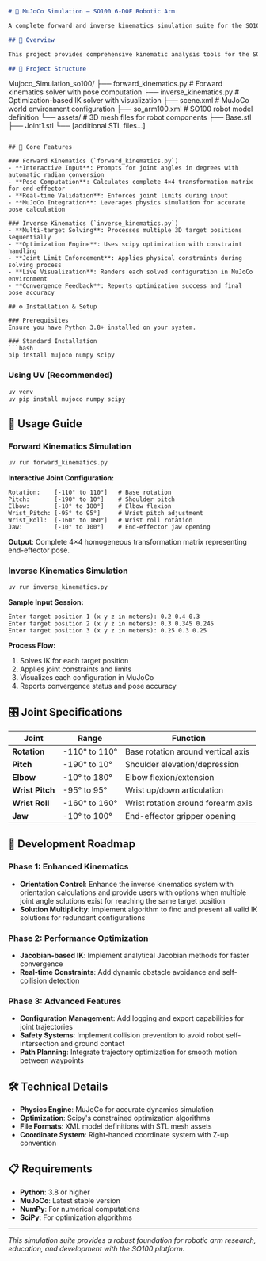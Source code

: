 ```markdown
# 🤖 MuJoCo Simulation – SO100 6-DOF Robotic Arm

A complete forward and inverse kinematics simulation suite for the SO100 6-degree-of-freedom robotic arm using MuJoCo physics engine.

## 🎯 Overview

This project provides comprehensive kinematic analysis tools for the SO100 robot arm, featuring real-time MuJoCo visualization, joint limit enforcement, and optimization-based inverse kinematics solving. The simulation accurately models the physical constraints and dynamics of the robotic system.

## 📁 Project Structure

```
Mujoco_Simulation_so100/
├── forward_kinematics.py     # Forward kinematics solver with pose computation
├── inverse_kinematics.py     # Optimization-based IK solver with visualization
├── scene.xml                 # MuJoCo world environment configuration
├── so_arm100.xml            # SO100 robot model definition
└── assets/                  # 3D mesh files for robot components
    ├── Base.stl
    ├── Joint1.stl
    └── [additional STL files...]
```

## 🔧 Core Features

### Forward Kinematics (`forward_kinematics.py`)
- **Interactive Input**: Prompts for joint angles in degrees with automatic radian conversion
- **Pose Computation**: Calculates complete 4×4 transformation matrix for end-effector
- **Real-time Validation**: Enforces joint limits during input
- **MuJoCo Integration**: Leverages physics simulation for accurate pose calculation

### Inverse Kinematics (`inverse_kinematics.py`)
- **Multi-target Solving**: Processes multiple 3D target positions sequentially
- **Optimization Engine**: Uses scipy optimization with constraint handling
- **Joint Limit Enforcement**: Applies physical constraints during solving process
- **Live Visualization**: Renders each solved configuration in MuJoCo environment
- **Convergence Feedback**: Reports optimization success and final pose accuracy

## ⚙️ Installation & Setup

### Prerequisites
Ensure you have Python 3.8+ installed on your system.

### Standard Installation
```bash
pip install mujoco numpy scipy
```

### Using UV (Recommended)
```bash
uv venv
uv pip install mujoco numpy scipy
```

## 🚀 Usage Guide

### Forward Kinematics Simulation
```bash
uv run forward_kinematics.py
```

**Interactive Joint Configuration:**
```
Rotation:    [-110° to 110°]   # Base rotation
Pitch:       [-190° to 10°]    # Shoulder pitch
Elbow:       [-10° to 180°]    # Elbow flexion
Wrist_Pitch: [-95° to 95°]     # Wrist pitch adjustment
Wrist_Roll:  [-160° to 160°]   # Wrist roll rotation
Jaw:         [-10° to 100°]    # End-effector jaw opening
```

**Output**: Complete 4×4 homogeneous transformation matrix representing end-effector pose.

### Inverse Kinematics Simulation
```bash
uv run inverse_kinematics.py
```

**Sample Input Session:**
```
Enter target position 1 (x y z in meters): 0.2 0.4 0.3
Enter target position 2 (x y z in meters): 0.3 0.345 0.245
Enter target position 3 (x y z in meters): 0.25 0.3 0.25
```

**Process Flow:**
1. Solves IK for each target position
2. Applies joint constraints and limits
3. Visualizes each configuration in MuJoCo
4. Reports convergence status and pose accuracy

## 🎛️ Joint Specifications

| Joint | Range | Function |
|-------|-------|----------|
| **Rotation** | -110° to 110° | Base rotation around vertical axis |
| **Pitch** | -190° to 10° | Shoulder elevation/depression |
| **Elbow** | -10° to 180° | Elbow flexion/extension |
| **Wrist Pitch** | -95° to 95° | Wrist up/down articulation |
| **Wrist Roll** | -160° to 160° | Wrist rotation around forearm axis |
| **Jaw** | -10° to 100° | End-effector gripper opening |

## 🔮 Development Roadmap

### Phase 1: Enhanced Kinematics
- **Orientation Control**: Enhance the inverse kinematics system with orientation calculations and provide users with options when multiple joint angle solutions exist for reaching the same target position
- **Solution Multiplicity**: Implement algorithm to find and present all valid IK solutions for redundant configurations

### Phase 2: Performance Optimization
- **Jacobian-based IK**: Implement analytical Jacobian methods for faster convergence
- **Real-time Constraints**: Add dynamic obstacle avoidance and self-collision detection

### Phase 3: Advanced Features
- **Configuration Management**: Add logging and export capabilities for joint trajectories
- **Safety Systems**: Implement collision prevention to avoid robot self-intersection and ground contact
- **Path Planning**: Integrate trajectory optimization for smooth motion between waypoints

## 🛠️ Technical Details

- **Physics Engine**: MuJoCo for accurate dynamics simulation
- **Optimization**: Scipy's constrained optimization algorithms
- **File Formats**: XML model definitions with STL mesh assets
- **Coordinate System**: Right-handed coordinate system with Z-up convention

## 📋 Requirements

- **Python**: 3.8 or higher
- **MuJoCo**: Latest stable version
- **NumPy**: For numerical computations
- **SciPy**: For optimization algorithms

---

*This simulation suite provides a robust foundation for robotic arm research, education, and development with the SO100 platform.*
```
 

